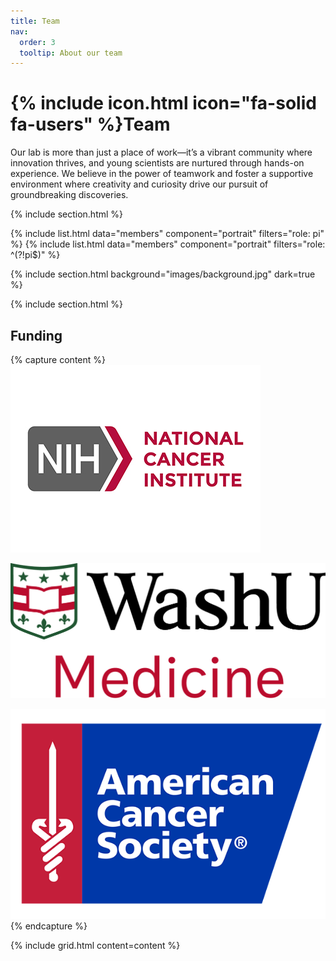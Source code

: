 ```yaml
---
title: Team
nav:
  order: 3
  tooltip: About our team
---
```


# {% include icon.html icon="fa-solid fa-users" %}Team

Our lab is more than just a place of work—it’s a vibrant community where innovation thrives, and young scientists are nurtured through hands-on experience. We believe in the power of teamwork and foster a supportive environment where creativity and curiosity drive our pursuit of groundbreaking discoveries.

{% include section.html %}

{% include list.html data="members" component="portrait" filters="role: pi" %}
{% include list.html data="members" component="portrait" filters="role: ^(?!pi$)" %}

{% include section.html background="images/background.jpg" dark=true %}

{% include section.html %}
## Funding

{% capture content %}
[![National Cancer Institute](/images/nci-logo.png)](https://www.cancer.gov/)

[![Washington University School of Medicine](/images/Washu_medicine.png)](https://medicine.wustl.edu/)

[![American Grants Research Society](/images/ACS-1.png)](https://www.americanresearchgrants.org/)
{% endcapture %}

{% include grid.html content=content %}
